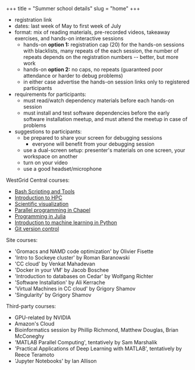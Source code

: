 +++
title = "Summer school details"
slug = "home"
+++

- registration link
- dates: last week of May to first week of July
- format: mix of reading materials, pre-recorded videos, takeaway exercises, and hands-on interactive sessions
  - hands-on **option 1:** registration cap (20) for the hands-on sessions with blacklists, many repeats
    of the each session, the number of repeats depends on the registration numbers -- better, but more work
  - hands-on **option 2:** no caps, no repeats (guaranteed poor attendance or harder to debug problems)
  - in either case advertise the hands-on session links only to registered participants
- requirements for participants:
  - must read/watch dependency materials before each hands-on session
  - must install and test software dependencies before the early software installation meetup, and must attend the
    meetup in case of problems
- suggestions to participants:
  - be prepared to share your screen for debugging sessions
    - everyone will benefit from your debugging session
  - use a dual-screen setup: presenter's materials on one screen, your workspace on another
  - turn on your video
  - use a good headset/microphone


  

WestGrid Central courses:
- [Bash Scripting and Tools](../bash)
- [Introduction to HPC](../introhpc)
- [Scientific visualization](../scivis)
- [Parallel programming in Chapel](../chapel)
- [Programming in Julia](../julia)
- [Introduction to machine learning in Python](../ml)
- [Git version control](../git)

Site courses:
- 'Gromacs and NAMD code optimization' by Olivier Fisette
- 'Intro to Sockeye cluster' by Roman Baranowski
- 'CC cloud' by Venkat Mahadevan
- 'Docker in your VM' by Jacob Boschee
- 'Introduction to databases on Cedar' by Wolfgang Richter
- 'Software Installation' by Ali Kerrache
- 'Virtual Machines in CC cloud' by Grigory Shamov
- 'Singularity' by Grigory Shamov

Third-party courses:
- GPU-related by NVIDIA
- Amazon's Cloud
- Bioinformatics session by Phillip Richmond, Matthew Douglas, Brian McConeghy
- 'MATLAB Parallel Computing', tentatively by Sam Marshalik
- 'Practical Applications of Deep Learning with MATLAB', tentatively by Reece Teramoto
- 'Jupyter Notebooks' by Ian Allison
